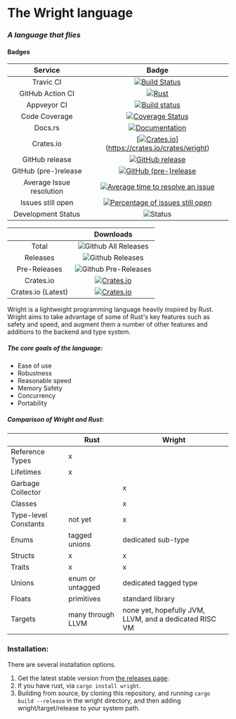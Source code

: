 # The Wright language
### *A language that flies*
#### Badges
| Service | Badge |
|:---:|:---:|
| Travic CI | [![Build Status](https://travis-ci.org/Wright-Language-Developers/Wright-lang.svg?branch=master)](https://travis-ci.org/Wright-Language-Developers/Wright-lang) |
| GitHub Action CI | [![Rust](https://github.com/Wright-Language-Developers/Wright-lang/workflows/Rust/badge.svg?branch=master)](https://github.com/Wright-Language-Developers/Wright-lang/actions?query=workflow%3ARust) |
| Appveyor CI | [![Build status](https://ci.appveyor.com/api/projects/status/yr6o2fx7an0dhyog?svg=true)](https://ci.appveyor.com/project/Alfriadox/wright-lang) |
| Code Coverage | [![Coverage Status](https://coveralls.io/repos/github/Wright-Language-Developers/Wright-lang/badge.svg?branch=master)](https://coveralls.io/github/Wright-Language-Developers/Wright-lang?branch=master) |
| Docs.rs | [![Documentation](https://docs.rs/wright/badge.svg)](https://docs.rs/wright) |
| Crates.io | [[![Crates.io](https://img.shields.io/crates/v/wright.svg)](https://crates.io/crates/wright)](https://crates.io/crates/wright) |
| GitHub release | [![GitHub release](https://img.shields.io/github/release/Wright-Language-Developers/Wright-lang.svg)](https://github.com/Wright-Language-Developers/Wright-lang/releases) |
| GitHub (pre-)release | [![GitHub (pre-)release](https://img.shields.io/github/release/Wright-Language-Developers/Wright-lang/all.svg)](https://github.com/Wright-Language-Developers/Wright-lang/releases) |
| Average Issue resolution | [![Average time to resolve an issue](http://isitmaintained.com/badge/resolution/Wright-Language-Developers/Wright-lang.svg)](https://isitmaintained.com/project/Wright-Language-Developers/Wright-lang "Average time to resolve an issue") |
| Issues still open | [![Percentage of issues still open](http://isitmaintained.com/badge/open/Wright-Language-Developers/Wright-lang.svg)](https://isitmaintained.com/project/Wright-Language-Developers/Wright-lang "Percentage of issues still open") |
| Development Status | ![Status](https://img.shields.io/badge/status-actively--developed-green.svg) |

|  | Downloads|
|:---:|:---:|
| Total |![Github All Releases](https://img.shields.io/github/downloads/Wright-Language-Developers/Wright-lang/total.svg) |
| Releases | ![Github Releases](https://img.shields.io/github/downloads/Wright-Language-Developers/Wright-lang/latest/total.svg) |
| Pre-Releases| ![Github Pre-Releases](https://img.shields.io/github/downloads-pre/Wright-Language-Developers/Wright-lang/latest/total.svg) |
| Crates.io | [![Crates.io](https://img.shields.io/crates/d/wright.svg)](https://crates.io/crates/wright) |
| Crates.io (Latest) | [![Crates.io](https://img.shields.io/crates/dv/wright.svg)](https://crates.io/crates/wright/0.8.0) |


Wright is a lightweight programming language heavily inspired by Rust. Wright aims to take advantage of some of 
Rust's key features such as safety and speed, and augment them a number of other features and additions to the
backend and type system.

##### The core goals of the language:
* Ease of use
* Robustness
* Reasonable speed
* Memory Safety
* Concurrency
* Portability

##### Comparison of Wright and Rust:
|               |Rust |Wright|
|:---           | --- | ---|
|Reference Types| x ||
|Lifetimes |x||
|Garbage Collector ||x|
|Classes | |x|
|Type-level Constants |not yet|x|
|Enums |tagged unions | dedicated sub-type|
|Structs |x|x|
|Traits |x|x
|Unions |enum or untagged | dedicated tagged type
|Floats | primitives | standard library |
|Targets| many through LLVM | none yet, hopefully JVM, LLVM, and a dedicated RISC VM 


### Installation:
There are several installation options.
1. Get the latest stable version from [the releases page](https://github.com/Wright-Language-Developers/Wright-lang/releases).
2. If you have rust, via `cargo install wright`.
3. Building from source, by cloning this repository, and running `cargo build --release` in the wright directory, and 
then adding wright/target/release to your system path.
